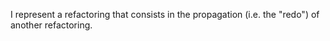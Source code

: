 I represent a refactoring that consists in the propagation (i.e. the "redo") of another refactoring.